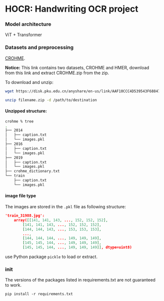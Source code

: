 # HOCR: Handwriting OCR project

### Model architecture

ViT + Transformer

### Datasets and preprocessing

[CROHME](https://disk.pku.edu.cn/anyshare/en-us/link/AAF10CCC4D539543F68847A9010C607139?_tb=none&expires_at=1970-01-01T08%3A00%3A00%2B08%3A00&item_type=&password_required=false&title=HMER%20Dataset&type=anonymous).

**Notice:** This link contains two datasets, CROHME and HMER, download from this link and extract CROHME.zip from the zip.

To download and unzip:

```bash
wget https://disk.pku.edu.cn/anyshare/en-us/link/AAF10CCC4D539543F68847A9010C607139?_tb=none&expires_at=1970-01-01T08%3A00%3A00%2B08%3A00&item_type=&password_required=false&title=HMER%20Dataset&type=anonymous

unzip filename.zip -d /path/to/destination
```

#### Unzipped structure:

```bash
crohme % tree
.
├── 2014
│   ├── caption.txt
│   └── images.pkl
├── 2016
│   ├── caption.txt
│   └── images.pkl
├── 2019
│   ├── caption.txt
│   └── images.pkl
├── crohme_dictionary.txt
└── train
    ├── caption.txt
    └── images.pkl
```

#### image file type

The images are stored in the `.pkl` file as following structure:
```json
'train_31988.jpg': 
    array([[141, 141, 143, ..., 152, 152, 152],
        [141, 141, 143, ..., 152, 152, 152],
        [144, 144, 143, ..., 153, 153, 153],
        ...,
        [144, 144, 144, ..., 149, 149, 149],
        [145, 145, 144, ..., 149, 149, 149],
        [145, 145, 144, ..., 149, 149, 149]], dtype=uint8)
```

use Python package `pickle` to load or extract.


### init

The versions of the packages listed in requirements.txt are not guaranteed to work.

`pip install -r requirements.txt`
